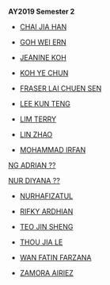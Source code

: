**AY2019 Semester 2**

* [CHAI JIA HAN](https://jiahan98.github.io/dfeb/)

* [GOH WEI ERN](https://weiern12.github.io/bruh/)

* [JEANINE KOH](https://kjeanineeee.github.io/jeaninekoh-web/)

* [KOH YE CHUN](https://kohyechun.github.io/YE-CHUN/index.html)

* [FRASER LAI CHUEN SEN](https://fraser-lai.github.io/dfab-web/Fraser.html)

* [LEE KUN TENG](https://chewykaya.github.io/K-Webz/)

* [LIM TERRY](https://terry3609.github.io/Dfab-Web/)

* [LIN ZHAO](https://boredsial.github.io/lin-web/)

* [MOHAMMAD IRFAN](https://irfanhaffit.github.io/Dfabweb/index.html)

[NG ADRIAN ??]()

[NUR DIYANA ??]()

* [NURHAFIZATUL](https://hafizamirah.github.io/Dfabweb/index.html)

* [RIFKY ARDHIAN](https://rifkyyudistira.github.io/DFabWeb/)

* [TEO JIN SHENG](https://jinssheng.github.io/dfab-web/)

* [THOU JIA LE](https://thoujiale.github.io/DigitalFab-Web/intext.html)

* [WAN FATIN FARZANA](https://1fatin.github.io/Fatin-Town/index.html)

* [ZAMORA AIRIEZ](https://airiez28.github.io/AiriezDFab/)
